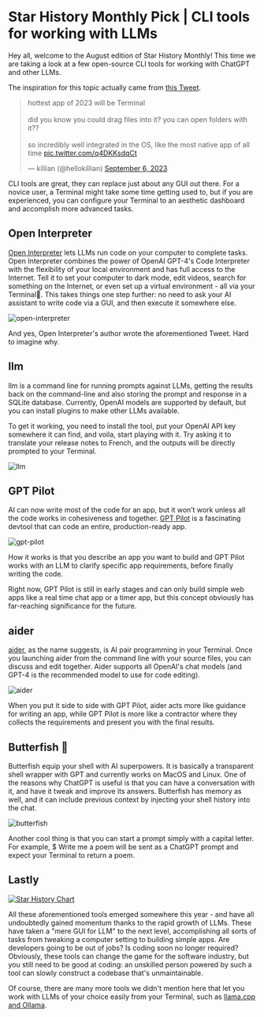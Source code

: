 # Star History Monthly Pick | CLI tools for working with LLMs

Hey all, welcome to the August edition of Star History Monthly! This time we are taking a look at a few open-source CLI tools for working with ChatGPT and other LLMs.

The inspiration for this topic actually came from [this Tweet](https://twitter.com/hellokillian/status/1699540666953629722). 

<blockquote class="twitter-tweet"><p lang="en" dir="ltr">hottest app of 2023 will be Terminal<br><br>did you know you could drag files into it? you can open folders with it?? <br><br>so incredibly well integrated in the OS, like the most native app of all time <a href="https://t.co/q4DKKsdqCt">pic.twitter.com/q4DKKsdqCt</a></p>&mdash; killian (@hellokillian) <a href="https://twitter.com/hellokillian/status/1699540666953629722">September 6, 2023</a></blockquote> <script async src="https://platform.twitter.com/widgets.js" charset="utf-8"></script>

CLI tools are great, they can replace just about any GUI out there. For a novice user, a Terminal might take some time getting used to, but if you are experienced, you can configure your Terminal to an aesthetic dashboard and accomplish more advanced tasks.

## Open Interpreter

[Open Interpreter](https://github.com/KillianLucas/open-interpreter/) lets LLMs run code on your computer to complete tasks. Open Interpreter combines the power of OpenAI GPT-4's Code Interpreter with the flexibility of your local environment and has full access to the Internet.
Tell it to set your computer to dark mode, edit videos, search for something on the Internet, or even set up a virtual environment - all via your Terminal🤯. This takes things one step further: no need to ask your AI assistant to write code via a GUI, and then execute it somewhere else.

![open-interpreter](/blog/assets/cli-tool-for-llm/open-interpreter.webp)

And yes, Open Interpreter's author wrote the aforementioned Tweet. Hard to imagine why.

## llm

llm is a command line for running prompts against LLMs, getting the results back on the command-line and also storing the prompt and response in a SQLite database. Currently, OpenAI models are supported by default, but you can install plugins to make other LLMs available.

To get it working, you need to install the tool, put your OpenAI API key somewhere it can find, and voila, start playing with it. Try asking it to translate your release notes to French, and the outputs will be directly prompted to your Terminal.

![llm](/blog/assets/cli-tool-for-llm/llm.webp)

## GPT Pilot

AI can now write most of the code for an app, but it won’t work unless all the code works in cohesiveness and together. [GPT Pilot](https://github.com/Pythagora-io/gpt-pilot) is a fascinating devtool that can code an entire, production-ready app.

![gpt-pilot](/blog/assets/cli-tool-for-llm/gpt-pilot.webp)

How it works is that you describe an app you want to build and GPT Pilot works with an LLM to clarify specific app requirements, before finally writing the code. 

Right now, GPT Pilot is still in early stages and can only build simple web apps like a real time chat app or a timer app, but this concept obviously has far-reaching significance for the future.

## aider

[aider](https://github.com/paul-gauthier/aider), as the name suggests, is AI pair programming in your Terminal. Once you launching aider from the command line with your source files, you can discuss and edit together. Aider supports all OpenAI's chat models (and GPT-4 is the recommended model to use for code editing). 

![aider](/blog/assets/cli-tool-for-llm/aider.webp)

When you put it side to side with GPT Pilot, aider acts more like guidance for writing an app, while GPT Pilot is more like a contractor where they collects the requirements and present you with the final results.

## Butterfish 🐠

Butterfish equip your shell with AI superpowers. It is basically a transparent shell wrapper with GPT and currently works on MacOS and Linux. One of the reasons why ChatGPT is useful is that you can have a conversation with it, and have it tweak and improve its answers. Butterfish has memory as well, and it can include previous context by injecting your shell history into the chat. 

![butterfish](/blog/assets/cli-tool-for-llm/butterfish.webp)

Another cool thing is that you can start a prompt simply with a capital letter. For example, $ Write me a poem will be sent as a ChatGPT prompt and expect your Terminal to return a poem.

## Lastly

[![Star History Chart](https://api.star-history.com/svg?repos=KillianLucas/open-interpreter,simonw/llm,Pythagora-io/gpt-pilot,paul-gauthier/aider,bakks/butterfish&type=Date)](https://star-history.com/#KillianLucas/open-interpreter&simonw/llm&Pythagora-io/gpt-pilot&paul-gauthier/aider&bakks/butterfish&Date)

All these aforementioned tools emerged somewhere this year - and have all undoubtedly gained momentum thanks to the rapid growth of LLMs. These have taken a "mere GUI for LLM" to the next level, accomplishing all sorts of tasks from tweaking a computer setting to building simple apps. Are developers going to be out of jobs? Is coding soon no longer required? Obviously, these tools can change the game for the software industry, but you still need to be good at coding: an unskilled person powered by such a tool can slowly construct a codebase that's unmaintainable. 

Of course, there are many more tools we didn't mention here that let you work with LLMs of your choice easily from your Terminal, such as [llama.cpp and Ollama](/blog/llama2).